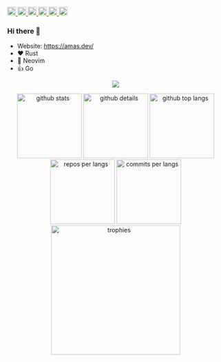 <p align="left">
  <a href="https://github.com/gw31415/gw31415/">
    <img height="20" src="https://komarev.com/ghpvc/?username=gw31415" alt="gw31415" />
  </a>
  <a href="http://twitter.com/Amadeus_vn">
    <img height="20" src="https://img.shields.io/twitter/follow/Amadeus_vn?label=Twitter&logo=twitter&style=flat" />
  </a>
  <a href="https://github.com/gw31415">
    <img height="20" src="https://img.shields.io/github/followers/gw31415?label=follow&logo=github&style=flat" />
  </a>
  <a href="https://zenn.dev/gw31415">
    <img height="20" src="https://badgen.org/img/zenn/gw31415/articles?style=plastic" />
  </a>
  <a href="http://qiita.com/gw31415">
    <img height="20" src="https://qiita-badge.apiapi.app/s/gw31415/posts.svg" />
  </a>
  <a href="http://qiita.com/gw31415">
    <img height="20" src="https://qiita-badge.apiapi.app/s/gw31415/contributions.svg" />
  </a>
</p>

### Hi there 👋

<!--
**gw31415/gw31415** is a ✨ _special_ ✨ repository because its `README.md` (this file) appears on your GitHub profile.

Here are some ideas to get you started:

- 🔭 I’m currently working on ...
- 🌱 I’m currently learning ...
- 👯 I’m looking to collaborate on ...
- 🤔 I’m looking for help with ...
- 💬 Ask me about ...
- 📫 How to reach me: ...
- 😄 Pronouns: ...
- ⚡ Fun fact: ...
-->

- Website: https://amas.dev/
- :heart: Rust
- :green_heart: Neovim
- :thumbsup: Go

<p align="center">
  <img src="https://github-readme-streak-stats.herokuapp.com/?user=gw31415&theme=onedark" />
</p>

<p align="center"> 
  <img alt="github stats" height="150px" src="https://github-readme-stats.vercel.app/api?username=gw31415&count_private=true&theme=onedark&show_icons=true" />
  <img alt="github details" height="150px" src="https://github-profile-summary-cards.vercel.app/api/cards/profile-details?username=gw31415&count_private=true&theme=onedark&show_icons=true" />
  <img alt="github top langs" height="150px" src="https://github-readme-stats.vercel.app/api/top-langs/?username=gw31415&count_private=true&layout=compact&theme=onedark&show_icons=true" />
  <img alt="repos per langs" height="150px" src="http://github-profile-summary-cards.vercel.app/api/cards/repos-per-language?username=gw31415&count_private=true&layout=compact&theme=onedark&show_icons=true" />
  <img alt="commits per langs" height="150px" src="http://github-profile-summary-cards.vercel.app/api/cards/most-commit-language?username=gw31415&count_private=true&layout=compact&theme=onedark&show_icons=true" />
  <img alt="trophies" height="300px" src="https://github-profile-trophy.vercel.app/?username=gw31415&count_private=true&layout=compact&theme=onedark&show_icons=true" />
</p>
